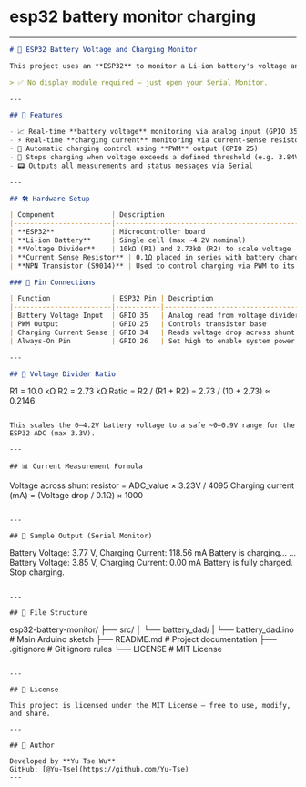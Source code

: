 # esp32 battery monitor charging
---

```markdown
# 🔋 ESP32 Battery Voltage and Charging Monitor

This project uses an **ESP32** to monitor a Li-ion battery's voltage and charging current in real-time. It reads analog values through voltage divider and current sense resistors, dynamically adjusts charging via PWM, and reports results through the **Serial Monitor**.

> ✅ No display module required – just open your Serial Monitor.

---

## 📌 Features

- 📈 Real-time **battery voltage** monitoring via analog input (GPIO 35)
- ⚡ Real-time **charging current** monitoring via current-sense resistor (GPIO 34)
- 🧠 Automatic charging control using **PWM** output (GPIO 25)
- 🔄 Stops charging when voltage exceeds a defined threshold (e.g. 3.84V)
- 📟 Outputs all measurements and status messages via Serial

---

## 🛠 Hardware Setup

| Component              | Description                                       |
|------------------------|---------------------------------------------------|
| **ESP32**              | Microcontroller board                             |
| **Li-ion Battery**     | Single cell (max ~4.2V nominal)                   |
| **Voltage Divider**    | 10kΩ (R1) and 2.73kΩ (R2) to scale voltage        |
| **Current Sense Resistor** | 0.1Ω placed in series with battery charging path |
| **NPN Transistor (S9014)** | Used to control charging via PWM to its base     |

### 🔌 Pin Connections

| Function               | ESP32 Pin | Description                     |
|------------------------|-----------|---------------------------------|
| Battery Voltage Input  | GPIO 35   | Analog read from voltage divider |
| PWM Output             | GPIO 25   | Controls transistor base         |
| Charging Current Sense | GPIO 34   | Reads voltage drop across shunt |
| Always-On Pin          | GPIO 26   | Set high to enable system power |

---

## 📏 Voltage Divider Ratio

```

R1 = 10.0 kΩ
R2 = 2.73 kΩ
Ratio = R2 / (R1 + R2) = 2.73 / (10 + 2.73) ≈ 0.2146

```

This scales the 0–4.2V battery voltage to a safe ~0–0.9V range for the ESP32 ADC (max 3.3V).

---

## 📊 Current Measurement Formula

```

Voltage across shunt resistor = ADC\_value × 3.23V / 4095
Charging current (mA) = (Voltage drop / 0.1Ω) × 1000

```

---

## 🧪 Sample Output (Serial Monitor)

```

Battery Voltage: 3.77 V, Charging Current: 118.56 mA
Battery is charging...
...
Battery Voltage: 3.85 V, Charging Current: 0.00 mA
Battery is fully charged. Stop charging.

```

---

## 📁 File Structure

```

esp32-battery-monitor/
├── src/
│   └── battery_dad/
|      └── battery_dad.ino  # Main Arduino sketch
├── README.md               # Project documentation
├── .gitignore              # Git ignore rules
└── LICENSE                 # MIT License

```

---

## 📜 License

This project is licensed under the MIT License – free to use, modify, and share.

---

## 👤 Author

Developed by **Yu Tse Wu**  
GitHub: [@Yu-Tse](https://github.com/Yu-Tse)
---

